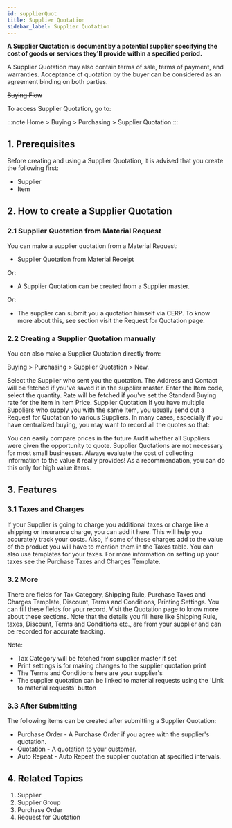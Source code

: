 ```yaml
---
id: supplierQuot
title: Supplier Quotation
sidebar_label: Supplier Quotation
---
```


**A Supplier Quotation is document by a potential supplier specifying the cost of goods or services they'll provide within a specified period.**

A Supplier Quotation may also contain terms of sale, terms of payment, and warranties. Acceptance of quotation by the buyer can be considered as an agreement binding on both parties.

~~Buying Flow~~

To access Supplier Quotation, go to:

:::note
Home > Buying > Purchasing > Supplier Quotation
:::

## 1. Prerequisites

Before creating and using a Supplier Quotation, it is advised that you create the following first:

- Supplier
- Item

## 2. How to create a Supplier Quotation

### 2.1 Supplier Quotation from Material Request

You can make a supplier quotation from a Material Request:

- Supplier Quotation from Material Receipt

Or:

- A Supplier Quotation can be created from a Supplier master.

Or:

- The supplier can submit you a quotation himself via CERP. To know more about this, see section visit the Request for Quotation page.

### 2.2 Creating a Supplier Quotation manually

You can also make a Supplier Quotation directly from:

Buying > Purchasing > Supplier Quotation > New.

Select the Supplier who sent you the quotation.
The Address and Contact will be fetched if you've saved it in the supplier master.
Enter the Item code, select the quantity. Rate will be fetched if you've set the Standard Buying rate for the item in Item Price. Supplier Quotation
If you have multiple Suppliers who supply you with the same Item, you usually send out a Request for Quotation to various Suppliers. In many cases, especially if you have centralized buying, you may want to record all the quotes so that:

You can easily compare prices in the future
Audit whether all Suppliers were given the opportunity to quote.
Supplier Quotations are not necessary for most small businesses. Always evaluate the cost of collecting information to the value it really provides! As a recommendation, you can do this only for high value items.

## 3. Features

### 3.1 Taxes and Charges

If your Supplier is going to charge you additional taxes or charge like a shipping or insurance charge, you can add it here. This will help you accurately track your costs. Also, if some of these charges add to the value of the product you will have to mention them in the Taxes table. You can also use templates for your taxes. For more information on setting up your taxes see the Purchase Taxes and Charges Template.

### 3.2 More

There are fields for Tax Category, Shipping Rule, Purchase Taxes and Charges Template, Discount, Terms and Conditions, Printing Settings. You can fill these fields for your record. Visit the Quotation page to know more about these sections. Note that the details you fill here like Shipping Rule, taxes, Discount, Terms and Conditions etc., are from your supplier and can be recorded for accurate tracking.

Note:

- Tax Category will be fetched from supplier master if set
- Print settings is for making changes to the supplier quotation print
- The Terms and Conditions here are your supplier's
- The supplier quotation can be linked to material requests using the 'Link to material requests' button

### 3.3 After Submitting

The following items can be created after submitting a Supplier Quotation:

- Purchase Order - A Purchase Order if you agree with the supplier's quotation.
- Quotation - A quotation to your customer.
- Auto Repeat - Auto Repeat the supplier quotation at specified intervals.

## 4. Related Topics

1. Supplier
1. Supplier Group
1. Purchase Order
1. Request for Quotation
